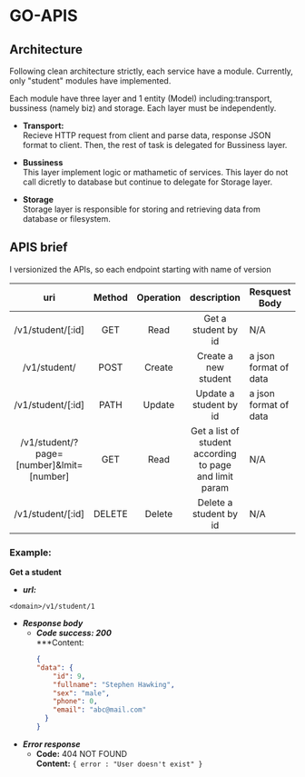 # GO-APIS

## Architecture
Following clean architecture strictly, each service have a module. Currently, only "student" modules have implemented. <br/>

Each module have three layer and 1 entity (Model) including:transport, bussiness (namely biz) and storage. Each layer must be independently.

* **Transport:**<br/>Recieve HTTP request from client and parse data, response JSON format to client. Then, the rest of task is delegated for Bussiness layer.

* **Bussiness** <br/> This layer implement logic or mathametic of services. This layer do not call dicretly to database but continue to delegate for Storage layer.

* **Storage** <br/> Storage layer is responsible for storing and retrieving data from database or filesystem.
## APIS brief

I versionized the APIs, so each endpoint starting with name of version
 

|                  **uri**                 | **Method** | **Operation** |                     **description**                     | **Resquest Body**     |        **Response body**       |
|:----------------------------------------:|:----------:|:-------------:|:-------------------------------------------------------:|-----------------------|:------------------------------:|
| /v1/student/[:id]                        | GET        | Read          | Get a student by id                                     | N/A                   | a json format of data          |
| /v1/student/                             | POST       | Create        | Create a new student                                    | a json format of data | code of response               |
| /v1/student/[:id]                        | PATH       | Update        | Update a student by id                                  | a json format of data | code of response               |
| /v1/student/?page=[number]&lmit=[number] | GET        | Read          | Get a list of student according to page and limit param | N/A                   | a json format of array of data |
| /v1/student/[:id]                        | DELETE     | Delete        | Delete a student by id                                  | N/A                   | code of response               |


### Example:
**Get a student**
* ***url:***
```
<domain>/v1/student/1
```
* ***Response body***
  * ***Code success: 200***<br/>
    ***Content:
    ```json
    {
    "data": {
        "id": 9,
        "fullname": "Stephen Hawking",
        "sex": "male",
        "phone": 0,
        "email": "abc@mail.com"
      }
    }
    ```
* ***Error response***
  * **Code:** 404 NOT FOUND <br />
    **Content:** `{ error : "User doesn't exist" }`